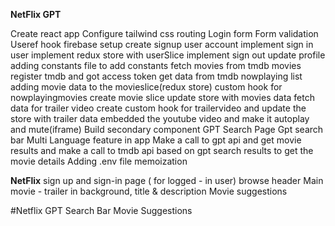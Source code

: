 **NetFlix GPT**

Create react app
Configure tailwind css
routing
Login form
Form validation
Useref hook
firebase setup
create signup user account
implement sign in user
implement redux store with userSlice
implement sign out
update profile
adding constants file to add constants
fetch movies from tmdb movies
register tmdb  and got access token
get data from tmdb nowplaying list
adding movie data to the movieslice(redux store)
custom hook for nowplayingmovies
create movie slice
update store with movies data
fetch data for trailer video
create custom hook for trailervideo and update the store with trailer data
embedded the youtube video and make it autoplay and mute(iframe)
Build secondary component
GPT Search Page
Gpt search bar
Multi Language feature in app
Make a call to gpt api and get movie results and make a call to tmdb api based on gpt search results to get the movie details
Adding .env file
memoization




**NetFlix**
sign up and sign-in page
 ( for logged - in user)
 browse
  header
   Main movie - trailer in background, title & description
   Movie suggestions

   #Netflix GPT
   Search Bar
   Movie Suggestions

